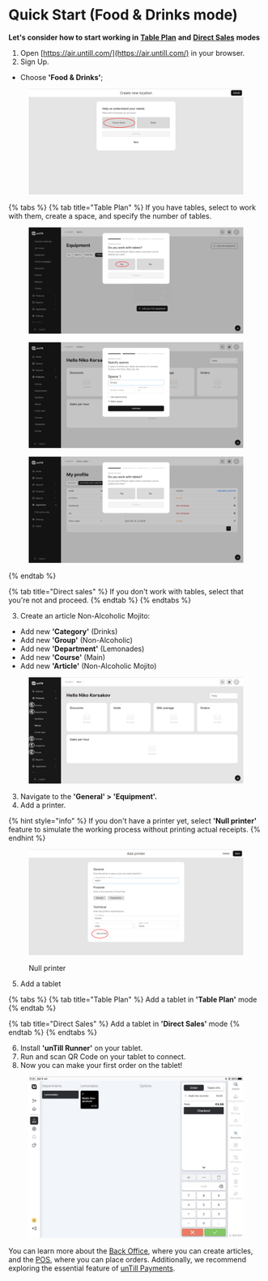 # Quick Start (Food & Drinks mode)

**Let's consider how to start working in** [**Table Plan**](../features/sales-modes/table-plan-mode.md) **and** [**Direct Sales**](../features/sales-modes/direct-sales-mode.md) **modes**

1. Open [https://air.untill.com/](https://air.untill.com/) in your browser.
2. Sign Up.

* Choose **'Food & Drinks'**;

<figure><img src="../.gitbook/assets/2023-07-07_22-07-19.jpg" alt=""><figcaption></figcaption></figure>



{% tabs %}
{% tab title="Table Plan" %}
If you have tables, select to work with them, create a space, and specify the number of tables.

<figure><img src="../.gitbook/assets/tables.jpg" alt=""><figcaption></figcaption></figure>

<figure><img src="../.gitbook/assets/terrace.jpg" alt=""><figcaption></figcaption></figure>
<figure><img src="../.gitbook/assets/retailer-mode-tables.jpg" alt=""><figcaption></figcaption></figure>

{% endtab %}

{% tab title="Direct sales" %}
If you don't work with tables, select that you're not and proceed.
{% endtab %}
{% endtabs %}

3. Create an article Non-Alcoholic Mojito: &#x20;

* Add new **'Category'** (Drinks)
* Add new **'Group'** (Non-Alcoholic)
* Add new **'Department'** (Lemonades)
* Add new **'Course'** (Main)
* Add new **'Article'** (Non-Alcoholic Mojito)

<figure><img src="../.gitbook/assets/sequence (1).jpg" alt=""><figcaption></figcaption></figure>

3. Navigate to the **'General' > 'Equipment'.**
4. Add a printer.

{% hint style="info" %}
If you don't have a printer yet, select **'Null printer'** feature to simulate the working process without printing actual receipts.
{% endhint %}

<figure><img src="../.gitbook/assets/null-printer (1).jpg" alt=""><figcaption><p>Null printer</p></figcaption></figure>

5. Add a tablet

{% tabs %}
{% tab title="Table Plan" %}
Add a tablet in **'Table Plan'** mode
{% endtab %}

{% tab title="Direct Sales" %}
Add a tablet in **'Direct Sales'** mode
{% endtab %}
{% endtabs %}

6. Install **'unTill Runner'** on your tablet.
7. Run and scan QR Code on your tablet to connect.
8. Now you can make your first order on the tablet!

<figure><img src="../.gitbook/assets/order-on-tablet.jpg" alt="" width="563"><figcaption></figcaption></figure>

You can learn more about the [Back Office](../back-office-intro.md), where you can create articles, and the [POS](../pos-intro.md), where you can place orders. Additionally, we recommend exploring the essential feature of [unTill Payments](../untill-payments.md).

